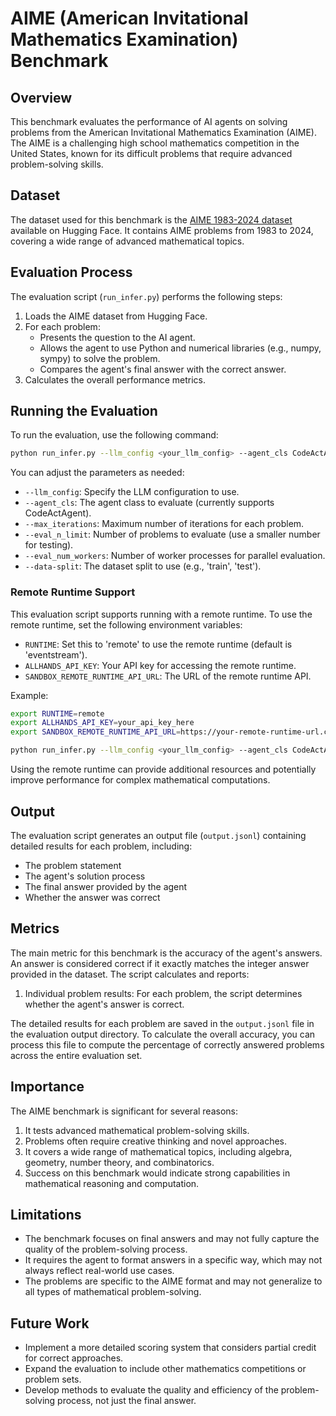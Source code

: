 # AIME (American Invitational Mathematics Examination) Benchmark

## Overview

This benchmark evaluates the performance of AI agents on solving problems from the American Invitational Mathematics Examination (AIME). The AIME is a challenging high school mathematics competition in the United States, known for its difficult problems that require advanced problem-solving skills.

## Dataset

The dataset used for this benchmark is the [AIME 1983-2024 dataset](https://huggingface.co/datasets/gneubig/aime-1983-2024) available on Hugging Face. It contains AIME problems from 1983 to 2024, covering a wide range of advanced mathematical topics.

## Evaluation Process

The evaluation script (`run_infer.py`) performs the following steps:

1. Loads the AIME dataset from Hugging Face.
2. For each problem:
   - Presents the question to the AI agent.
   - Allows the agent to use Python and numerical libraries (e.g., numpy, sympy) to solve the problem.
   - Compares the agent's final answer with the correct answer.
3. Calculates the overall performance metrics.

## Running the Evaluation

To run the evaluation, use the following command:

```bash
python run_infer.py --llm_config <your_llm_config> --agent_cls CodeActAgent --max_iterations 50 --eval_n_limit 10 --eval_num_workers 1 --data-split train
```

You can adjust the parameters as needed:
- `--llm_config`: Specify the LLM configuration to use.
- `--agent_cls`: The agent class to evaluate (currently supports CodeActAgent).
- `--max_iterations`: Maximum number of iterations for each problem.
- `--eval_n_limit`: Number of problems to evaluate (use a smaller number for testing).
- `--eval_num_workers`: Number of worker processes for parallel evaluation.
- `--data-split`: The dataset split to use (e.g., 'train', 'test').

### Remote Runtime Support

This evaluation script supports running with a remote runtime. To use the remote runtime, set the following environment variables:

- `RUNTIME`: Set this to 'remote' to use the remote runtime (default is 'eventstream').
- `ALLHANDS_API_KEY`: Your API key for accessing the remote runtime.
- `SANDBOX_REMOTE_RUNTIME_API_URL`: The URL of the remote runtime API.

Example:

```bash
export RUNTIME=remote
export ALLHANDS_API_KEY=your_api_key_here
export SANDBOX_REMOTE_RUNTIME_API_URL=https://your-remote-runtime-url.com

python run_infer.py --llm_config <your_llm_config> --agent_cls CodeActAgent --max_iterations 50 --eval_n_limit 10 --eval_num_workers 1 --data-split train
```

Using the remote runtime can provide additional resources and potentially improve performance for complex mathematical computations.

## Output

The evaluation script generates an output file (`output.jsonl`) containing detailed results for each problem, including:
- The problem statement
- The agent's solution process
- The final answer provided by the agent
- Whether the answer was correct

## Metrics

The main metric for this benchmark is the accuracy of the agent's answers. An answer is considered correct if it exactly matches the integer answer provided in the dataset. The script calculates and reports:

1. Individual problem results: For each problem, the script determines whether the agent's answer is correct.

The detailed results for each problem are saved in the `output.jsonl` file in the evaluation output directory. To calculate the overall accuracy, you can process this file to compute the percentage of correctly answered problems across the entire evaluation set.

## Importance

The AIME benchmark is significant for several reasons:
1. It tests advanced mathematical problem-solving skills.
2. Problems often require creative thinking and novel approaches.
3. It covers a wide range of mathematical topics, including algebra, geometry, number theory, and combinatorics.
4. Success on this benchmark would indicate strong capabilities in mathematical reasoning and computation.

## Limitations

- The benchmark focuses on final answers and may not fully capture the quality of the problem-solving process.
- It requires the agent to format answers in a specific way, which may not always reflect real-world use cases.
- The problems are specific to the AIME format and may not generalize to all types of mathematical problem-solving.

## Future Work

- Implement a more detailed scoring system that considers partial credit for correct approaches.
- Expand the evaluation to include other mathematics competitions or problem sets.
- Develop methods to evaluate the quality and efficiency of the problem-solving process, not just the final answer.
